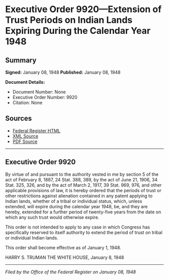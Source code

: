 # Executive Order 9920—Extension of Trust Periods on Indian Lands Expiring During the Calendar Year 1948

## Summary

**Signed:** January 08, 1948
**Published:** January 08, 1948

**Document Details:**
- Document Number: None
- Executive Order Number: 9920
- Citation: None

## Sources
- [Federal Register HTML](https://www.presidency.ucsb.edu/documents/executive-order-9920-extension-trust-periods-indian-lands-expiring-during-the-calendar)
- [XML Source](None)
- [PDF Source](None)

---

## Executive Order 9920

By virtue of and pursuant to the authority vested in me by section 5 of the act of February 8, 1887, 24 Stat. 388, 389, by the act of June 21, 1906, 34 Stat. 325, 326, and by the act of March 2, 1917, 39 Stat. 969, 976, and other applicable provisions of law, it is hereby ordered that the periods of trust or other restrictions against alienation contained in any patent applying to Indian lands, whether of a tribal or individual status, which, unless extended, will expire during the calendar year 1948, be, and they are hereby, extended for a further period of twenty-five years from the date on which any such trust would otherwise expire.

This order is not intended to apply to any case in which Congress has specifically reserved to itself authority to extend the period of trust on tribal or individual Indian lands.

This order shall become effective as of January 1, 1948.

HARRY S. TRUMAN
THE WHITE HOUSE,
January 8, 1948

---

*Filed by the Office of the Federal Register on January 08, 1948*
